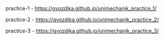 practice-1 - https://gvozdika.github.io/unimechanik_practice_1/

practice-2 - https://gvozdika.github.io/unimechanik_practice_2/

practice-3 - https://gvozdika.github.io/unimechanik_practice_3/
